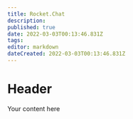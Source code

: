 ```yaml
---
title: Rocket.Chat
description: 
published: true
date: 2022-03-03T00:13:46.831Z
tags: 
editor: markdown
dateCreated: 2022-03-03T00:13:46.831Z
---
```


# Header
Your content here